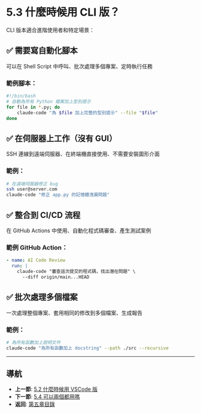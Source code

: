 # 5.3 什麼時候用 CLI 版？

CLI 版本適合進階使用者和特定場景：

## ✅ 需要寫自動化腳本

可以在 Shell Script 中呼叫、批次處理多個專案、定時執行任務

### 範例腳本：
```bash
#!/bin/bash
# 自動為所有 Python 檔案加上型別提示
for file in *.py; do
    claude-code "為 $file 加上完整的型別提示" --file "$file"
done
```

## ✅ 在伺服器上工作（沒有 GUI）

SSH 連線到遠端伺服器、在終端機直接使用、不需要安裝圖形介面

### 範例：
```bash
# 在遠端伺服器修正 bug
ssh user@server.com
claude-code "修正 app.py 的記憶體洩漏問題"
```

## ✅ 整合到 CI/CD 流程

在 GitHub Actions 中使用、自動化程式碼審查、產生測試案例

### 範例 GitHub Action：
```yaml
- name: AI Code Review
  run: |
    claude-code "審查這次提交的程式碼，找出潛在問題" \
      --diff origin/main...HEAD
```

## ✅ 批次處理多個檔案

一次處理整個專案、套用相同的修改到多個檔案、生成報告

### 範例：
```bash
# 為所有函數加上說明文件
claude-code "為所有函數加上 docstring" --path ./src --recursive
```

---

## 導航

- **上一節**: [5.2 什麼時候用 VSCode 版](./5.2-when-to-use-vscode.md)
- **下一節**: [5.4 可以兩個都用嗎](./5.4-using-both.md)
- **返回**: [第五章目錄](./README.md)
